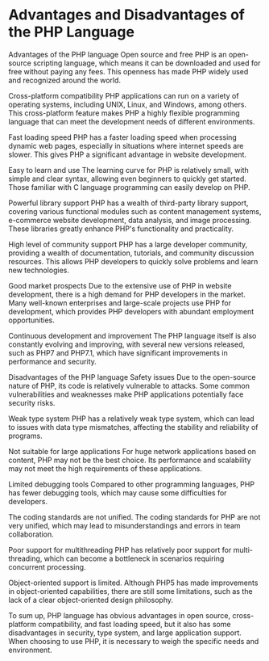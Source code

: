 # Advantages and Disadvantages of the PHP Language
Advantages of the PHP language
Open source and free
PHP is an open-source scripting language, which means it can be downloaded and used for free without paying any fees. This openness has made PHP widely used and recognized around the world.

Cross-platform compatibility
PHP applications can run on a variety of operating systems, including UNIX, Linux, and Windows, among others. This cross-platform feature makes PHP a highly flexible programming language that can meet the development needs of different environments.

Fast loading speed
PHP has a faster loading speed when processing dynamic web pages, especially in situations where internet speeds are slower. This gives PHP a significant advantage in website development.

Easy to learn and use
The learning curve for PHP is relatively small, with simple and clear syntax, allowing even beginners to quickly get started. Those familiar with C language programming can easily develop on PHP.

Powerful library support
PHP has a wealth of third-party library support, covering various functional modules such as content management systems, e-commerce website development, data analysis, and image processing. These libraries greatly enhance PHP's functionality and practicality.

High level of community support
PHP has a large developer community, providing a wealth of documentation, tutorials, and community discussion resources. This allows PHP developers to quickly solve problems and learn new technologies.

Good market prospects
Due to the extensive use of PHP in website development, there is a high demand for PHP developers in the market. Many well-known enterprises and large-scale projects use PHP for development, which provides PHP developers with abundant employment opportunities.

Continuous development and improvement
The PHP language itself is also constantly evolving and improving, with several new versions released, such as PHP7 and PHP7.1, which have significant improvements in performance and security.

Disadvantages of the PHP language
Safety issues
Due to the open-source nature of PHP, its code is relatively vulnerable to attacks. Some common vulnerabilities and weaknesses make PHP applications potentially face security risks.

Weak type system
PHP has a relatively weak type system, which can lead to issues with data type mismatches, affecting the stability and reliability of programs.

Not suitable for large applications
For huge network applications based on content, PHP may not be the best choice. Its performance and scalability may not meet the high requirements of these applications.

Limited debugging tools
Compared to other programming languages, PHP has fewer debugging tools, which may cause some difficulties for developers.

The coding standards are not unified.
The coding standards for PHP are not very unified, which may lead to misunderstandings and errors in team collaboration.

Poor support for multithreading
PHP has relatively poor support for multi-threading, which can become a bottleneck in scenarios requiring concurrent processing.

Object-oriented support is limited.
Although PHP5 has made improvements in object-oriented capabilities, there are still some limitations, such as the lack of a clear object-oriented design philosophy.

To sum up, PHP language has obvious advantages in open source, cross-platform compatibility, and fast loading speed, but it also has some disadvantages in security, type system, and large application support. When choosing to use PHP, it is necessary to weigh the specific needs and environment.
